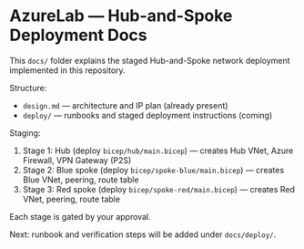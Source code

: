 # AzureLab — Hub-and-Spoke Deployment Docs

This `docs/` folder explains the staged Hub-and-Spoke network deployment implemented in this repository.

Structure:
- `design.md` — architecture and IP plan (already present)
- `deploy/` — runbooks and staged deployment instructions (coming)

Staging:
1. Stage 1: Hub (deploy `bicep/hub/main.bicep`) — creates Hub VNet, Azure Firewall, VPN Gateway (P2S)
2. Stage 2: Blue spoke (deploy `bicep/spoke-blue/main.bicep`) — creates Blue VNet, peering, route table
3. Stage 3: Red spoke (deploy `bicep/spoke-red/main.bicep`) — creates Red VNet, peering, route table

Each stage is gated by your approval.

Next: runbook and verification steps will be added under `docs/deploy/`.